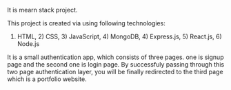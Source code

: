 
It is mearn stack project.

This project is created via using following technologies:
1) HTML, 2) CSS, 3) JavaScript, 4) MongoDB, 4) Express.js, 5) React.js,  6) Node.js

It is a small authentication app,
which consists of three pages. one is signup page and the second one is login page.
By successfuly passing through this two page authentication layer, you will be finally 
redirected to the third page which is a portfolio website.

